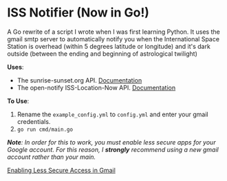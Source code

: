 # ISS Notifier (Now in Go!)

A Go rewrite of a script I wrote when I was first learning Python. It uses the gmail smtp server to automatically notify you when the International Space Station is overhead (within 5 degrees latitude or longitude) and it's dark outside (between the ending and beginning of astrological 
twilight)

**Uses**:
- The sunrise-sunset.org API. [Documentation](https://sunrise-sunset.org/api)
- The open-notify ISS-Location-Now API. [Documentation](http://open-notify.org/Open-Notify-API/ISS-Location-Now/)

**To Use**:  
1. Rename the `example_config.yml` to `config.yml` and enter your gmail credentials.
2. `go run cmd/main.go`

***Note**: In order for this to work, you must enable less secure apps for your Google account. For this reason, I **strongly** recommend using a new gmail
account rather than your main.*

[Enabling Less Secure Access in Gmail](https://bytexd.com/less-secure-apps-gmail/)
